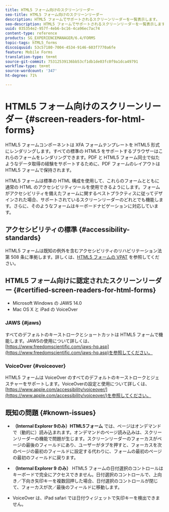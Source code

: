```yaml
---
title: HTML5 フォーム向けのスクリーンリーダー
seo-title: HTML5 フォーム向けのスクリーンリーダー
description: HTML5 フォームでサポートされるスクリーンリーダーを一覧表示します。
seo-description: HTML5 フォームでサポートされるスクリーンリーダーを一覧表示します。
uuid: 035354e2-957f-4eb6-bc16-4ca96ec7ac74
content-type: reference
products: SG_EXPERIENCEMANAGER/6.4/FORMS
topic-tags: hTML5_forms
discoiquuid: 53c57180-7004-4534-9146-603f7770a6fe
feature: Mobile Forms
translation-type: tm+mt
source-git-commit: 75312539136bb53cf1db1de03fc0f9a1dca49791
workflow-type: tm+mt
source-wordcount: '347'
ht-degree: 71%

---
```



# HTML5 フォーム向けのスクリーンリーダー {#screen-readers-for-html-forms}

HTML5 フォームコンポーネントは XFA フォームテンプレートを HTML5 形式にレンダリングします。すべての標準の HTML5 をサポートするブラウザーはこれらのフォームをレンダリングできます。PDF と HTML5 フォーム同士で似たようなデータ取得の経験をサポートするために、PDF フォームのレイアウトは HTML5 フォームで保持されます。

HTML5 フォームは標準の HTML 構成を使用して、これらのフォームとともに通常の HTML のアクセシビリティツールを使用できるようにします。フォームがアクセシビリティを備えたフォームに関するベストプラクティスに従ってデザインされた場合、サポートされているスクリーンリーダーのどれとでも機能します。さらに、そのようなフォームはキーボードナビゲーションに対応しています。

## アクセシビリティの標準 {#accessibility-standards}

HTML5 フォームは既知の例外を含むアクセシビリティのリハビリテーション法第 508 条に準拠します。詳しくは、[HTML5 フォームの VPAT](https://www.adobe.com/mena_en/accessibility/compliance/livecycle-mobile-forms-es4-section-508-vpat.html) を参照してください。

## HTML5 フォーム向けに認定されたスクリーンリーダー  {#certified-screen-readers-for-html-forms}

* Microsoft Windows の JAWS 14.0
* Mac OS X と iPad の VoiceOver

### JAWS  {#jaws}

すべてのデフォルトのキーストロークとショートカットは HTML5 フォームで機能します。JAWSの使用について詳しくは、[https://www.freedomscientific.com/jaws-hq.asp](https://www.freedomscientific.com/jaws-hq.asp)を参照してください。

### VoiceOver {#voiceover}

HTML5 フォームは VoiceOver のすべてのデフォルトのキーストロークとジェスチャーをサポートします。VoiceOverの設定と使用について詳しくは、[https://www.apple.com/accessibility/voiceover/](https://www.apple.com/accessibility/voiceover/)を参照してください。

## 既知の問題 {#known-issues}

* **（Internal Explorer 9のみ）HTML5フォーム** では、ページはオンデマンドで（動的に）読み込まれます。オンデマンドのページ読み込みは、スクリーンリーダーの機能で問題が生じます。スクリーンリーダーのフォーカスがページの最後のフィールドにあり、ユーザーがタブを押すと、フォーカスを次のページの最初のフィールドに設定する代わりに、フォームの最初のページの最初のフィールドに戻ります。
* **（Internal Explorer 9 のみ）** HTML5 フォームの日付選択のコントロールはキーボードで完全にアクセスできません。日付選択のコントロールで、上向き／下向き矢印キーを複数回押した場合、日付選択のコントロールが閉じて、フォーカスが次／最後のフィールドに移動します。 

* VoiceOver は、iPad safari では日付ウィジェットで矢印キーを検出できません。
